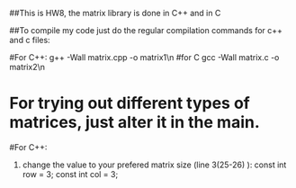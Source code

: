 ##This is HW8, the matrix library is done in C++ and in C

##To compile my code just do the regular compilation commands for c++ and c files:

#For C++:
g++ -Wall matrix.cpp -o matrix1\n
#for C
gcc -Wall matrix.c -o matrix2\n

# For trying out different types of matrices, just alter it in the main.
#For C++:
1. change the value to your prefered matrix size (line 3(25-26) ):
   const int row = 3;
    const int col = 3;


